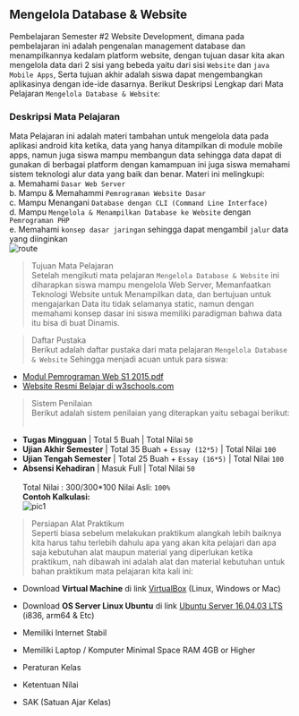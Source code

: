 ## **Mengelola Database & Website**
Pembelajaran Semester #2 Website Development, dimana pada pembelajaran ini adalah pengenalan management database dan menampilkannya kedalam  platform  website, dengan tujuan dasar kita akan mengelola data dari 2 sisi yang bebeda yaitu dari sisi `Website` dan `java Mobile Apps`, Serta tujuan akhir adalah siswa dapat mengembangkan aplikasinya dengan ide-ide dasarnya. Berikut Deskripsi Lengkap dari Mata Pelajaran `Mengelola Database & Website`:

### **Deskripsi Mata Pelajaran**
Mata Pelajaran ini adalah materi tambahan untuk mengelola data pada aplikasi android kita ketika, data yang hanya ditampilkan di module mobile apps, namun juga siswa mampu membangun data sehingga data dapat di gunakan di berbagai platform dengan kamampuan ini juga siswa memahami sistem teknologi alur data yang baik dan benar. Materi ini melingkupi:<br>
a. Memahami `Dasar Web Server`<br>
b. Mampu & Memahammi `Pemrograman Website Dasar`<br>
c. Mampu Menangani `Database dengan CLI (Command Line Interface)`<br>
d. Mampu `Mengelola & Menampilkan Database ke Website` dengan `Pemrograman PHP`<br>
e. Memahami `konsep dasar jaringan` sehingga dapat mengambil `jalur` data yang diinginkan<br>
![route](https://github.com/septiyadii/Course-of-Website/blob/master/img/router.jpg)
        
> Tujuan Mata Pelajaran<br>
Setelah mengikuti mata pelajaran `Mengelola Database & Website` ini diharapkan siswa mampu mengelola Web Server, Memanfaatkan Teknologi Website untuk Menampilkan data, dan bertujuan untuk mengajarkan Data itu tidak selamanya static, namun dengan memahami konsep dasar ini siswa memiliki paradigman bahwa data itu bisa di buat Dinamis.


> Daftar Pustaka<br>
Berikut adalah daftar pustaka dari mata pelajaran `Mengelola Database & Website` Sehingga menjadi acuan untuk para siswa:<br>
- [Modul Pemrograman Web S1 2015.pdf](https://github.com/septiyadii/Course-of-Website/blob/master/pustaka/Modul%20Pemrograman%20Web%20S1%202015.pdf)<br>
- [Website Resmi Belajar di w3schools.com](https://www.w3schools.com/html/default.asp)
        

> Sistem Penilaian<br>
Berikut adalah sistem penilaian yang diterapkan yaitu sebagai berikut:<br><br>
- **Tugas Mingguan** | Total 5 Buah | Total Nilai `50`<br>
- **Ujian Akhir Semester** | Total 35 Buah + `Essay (12*5)` | Total Nilai `100`<br>
- **Ujian Tengah Semester** | Total 25 Buah + `Essay (16*5)` | Total Nilai `100`<br>
- **Absensi Kehadiran** | Masuk Full | Total Nilai `50`<br><br>
Total Nilai : 300/300*100 Nilai Asli: `100%`<br>
**Contoh Kalkulasi:**<br>
![pic1](https://github.com/septiyadii/Course-of-Website/blob/master/img/pic1.png)


> Persiapan Alat Praktikum<br>
Seperti biasa sebelum melakukan praktikum alangkah lebih baiknya kita harus tahu terlebih dahulu apa yang akan kita pelajari dan apa saja kebutuhan alat maupun material yang diperlukan ketika praktikum, nah dibawah ini adalah alat dan material kebutuhan untuk bahan praktikum mata pelajaran kita kali ini: <br>
- Download **Virtual Machine** di link [VirtualBox](https://www.virtualbox.org/wiki/Downloads) (Linux, Windows or Mac)<br>
- Download **OS Server Linux Ubuntu** di link [Ubuntu Server 16.04.03 LTS](https://www.ubuntu.com/download/server) (i836, arm64 & Etc)<br>
- Memiliki Internet Stabil <br>
- Memiliki Laptop / Komputer Minimal Space RAM 4GB or Higher <br>


- Peraturan Kelas
- Ketentuan Nilai
- SAK (Satuan Ajar Kelas)
